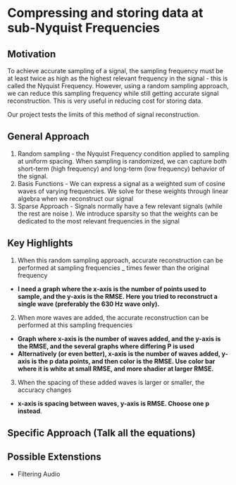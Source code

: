 # Compressing and storing data at sub-Nyquist Frequencies

## Motivation 
To achieve accurate sampling of a signal, the sampling frequency must be at least twice as high as the highest relevant frequency in the signal - this is called the Nyquist Frequency. However, using a random sampling approach, we can reduce this sampling frequency while still getting accurate signal reconstruction. This is very useful in reducing cost for storing data.

Our project tests the limits of this method of signal reconstruction. 

## General Approach
1. Random sampling - the Nyquist Frequency condition applied to sampling at uniform spacing. When sampling is randomized, we can capture both short-term \(high frequency\) and long-term \(low frequency\) behavior of the signal. 
2. Basis Functions - We can express a signal as a weighted sum of cosine waves of varying frequencies. We solve for these weights through linear algebra when we reconstruct our signal 
3. Sparse Approach - Signals normally have a few relevant signals \(while the rest are noise \). We introduce sparsity so that the weights can be dedicated to the most relevant frequencies in the signal 

## Key Highlights 

1. When this random sampling approach, accurate reconstruction can be performed at sampling frequencies \_ times fewer than the original frequency 
- **I need a graph where the x-axis is the number of points used to sample, and the y-axis is the RMSE. Here you tried to reconstruct a single wave (preferably the 630 Hz wave only).**

2. When more waves are added, the accurate reconstruction can be performed at this sampling frequencies 
- **Graph where x-axis is the number of waves added, and the y-axis is the RMSE, and the several graphs where differing P is used**
- **Alternatively \(or even better\), x-axis is the number of waves added, y-axis is the p data points, and then color is the RMSE. Use color bar where it is white at small RMSE, and more shadier at larger RMSE.**

3. When the spacing of these added waves is larger or smaller, the accuracy changes 
- **x-axis is spacing between waves, y-axis is RMSE. Choose one p instead**.  

## Specific Approach (Talk all the equations)


## Possible Extenstions 
- Filtering Audio


